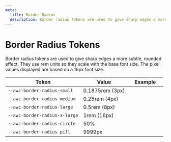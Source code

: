 ```yaml
---
meta:
  title: Border Radius
  description: Border radius tokens are used to give sharp edges a more subtle, rounded effect.
---
```


# Border Radius Tokens

Border radius tokens are used to give sharp edges a more subtle, rounded effect. They use rem units so they scale with the base font size. The pixel values displayed are based on a 16px font size.

| Token                         | Value           | Example                                                                                                   |
| ----------------------------- | --------------- | --------------------------------------------------------------------------------------------------------- |
| `--awc-border-radius-small`   | 0.1875rem (3px) | <div class="border-radius-demo" style="border-radius: var(--awc-border-radius-small);"></div>             |
| `--awc-border-radius-medium`  | 0.25rem (4px)   | <div class="border-radius-demo" style="border-radius: var(--awc-border-radius-medium);"></div>            |
| `--awc-border-radius-large`   | 0.5rem (8px)    | <div class="border-radius-demo" style="border-radius: var(--awc-border-radius-large);"></div>             |
| `--awc-border-radius-x-large` | 1rem (16px)     | <div class="border-radius-demo" style="border-radius: var(--awc-border-radius-x-large);"></div>           |
| `--awc-border-radius-circle`  | 50%             | <div class="border-radius-demo" style="border-radius: var(--awc-border-radius-circle);"></div>            |
| `--awc-border-radius-pill`    | 9999px          | <div class="border-radius-demo" style="border-radius: var(--awc-border-radius-pill); width: 6rem;"></div> |

